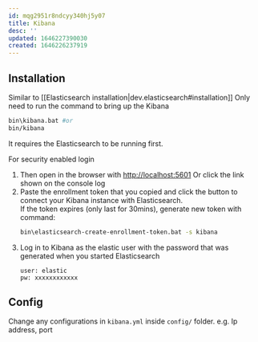 ```yaml
---
id: mqg2951r8ndcyy340hj5y07
title: Kibana
desc: ''
updated: 1646227390030
created: 1646226237919
---
```


## Installation
Similar to [[Elasticsearch installation|dev.elasticsearch#installation]]
Only need to run the command to bring up the Kibana
```sh
bin\kibana.bat #or
bin/kibana
```
It requires the Elasticsearch to be running first.

For security enabled login
1. Then open in the browser with [http://localhost:5601](http://localhost:5601)
   Or click the link shown on the console log
2. Paste the enrollment token that you copied and click the button to connect your Kibana instance with Elasticsearch. </br>
   If the token expires (only last for 30mins), generate new token with command:
   ```sh
   bin\elasticsearch-create-enrollment-token.bat -s kibana
   ```
3. Log in to Kibana as the elastic user with the password that was generated when you started Elasticsearch</br>
   ```
   user: elastic
   pw: xxxxxxxxxxxx
   ```

## Config
Change any configurations in `kibana.yml` inside `config/` folder.
e.g. Ip address, port


